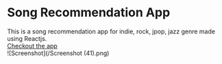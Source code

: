 # Song Recommendation App
This is a song recommendation app for indie, rock, jpop, jazz genre made using Reactjs. <br/>
[Checkout the app](https://jp6q0o.csb.app/) <br/>
![Screenshot](/Screenshot (41).png)
